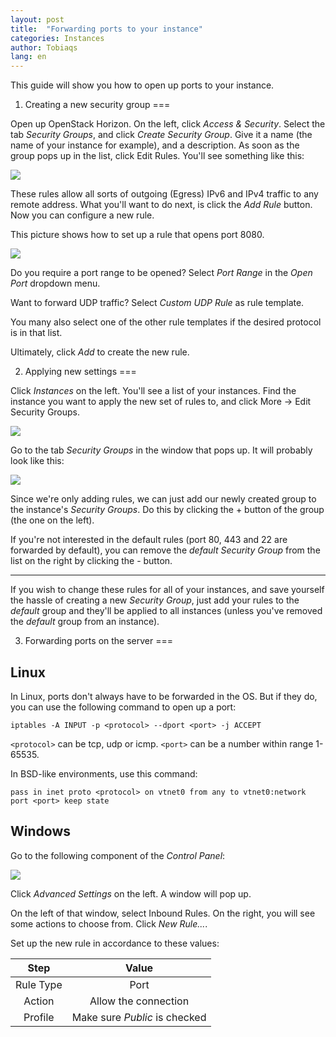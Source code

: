 ```yaml
---
layout: post
title:  "Forwarding ports to your instance"
categories: Instances
author: Tobiaqs
lang: en
---
```

This guide will show you how to open up ports to your instance.

1. Creating a new security group
===

Open up OpenStack Horizon. On the left, click *Access & Security*. Select the tab *Security Groups*, and click *Create Security Group*. Give it a name (the name of your instance for example), and a description. As soon as the group pops up in the list, click Edit Rules. You'll see something like this:

![](/kb/images/2015-01-17-forwarding-ports/security-group-rules.png)

These rules allow all sorts of outgoing (Egress) IPv6 and IPv4 traffic to any remote address. What you'll want to do next, is click the *Add Rule* button. Now you can configure a new rule.

This picture shows how to set up a rule that opens port 8080.

![](/kb/images/2015-01-17-forwarding-ports/rule-configuration.png)

Do you require a port range to be opened?
Select *Port Range* in the *Open Port* dropdown menu.

Want to forward UDP traffic? Select *Custom UDP Rule* as rule template.

You many also select one of the other rule templates if the desired protocol is in that list.

Ultimately, click *Add* to create the new rule.

2. Applying new settings
===

Click *Instances* on the left. You'll see a list of your instances. Find the instance you want to apply the new set of rules to, and click More -> Edit Security Groups.

![](/kb/images/2015-01-17-forwarding-ports/open-edit-security-groups.png)

Go to the tab *Security Groups* in the window that pops up. It will probably look like this:

![](/kb/images/2015-01-17-forwarding-ports/adding-security-group.png)

Since we're only adding rules, we can just add our newly created group to the instance's *Security Groups*. Do this by clicking the + button of the group (the one on the left).

If you're not interested in the default rules (port 80, 443 and 22 are forwarded by default), you can remove the *default* *Security Group* from the list on the right by clicking the - button.

----------

If you wish to change these rules for all of your instances, and save yourself the hassle of creating a new *Security Group*, just add your rules to the *default* group and they'll be applied to all instances (unless you've removed the *default* group from an instance).

3. Forwarding ports on the server
===

## Linux ##
In Linux, ports don't always have to be forwarded in the OS. But if they do, you can use the following command to open up a port:
```
iptables -A INPUT -p <protocol> --dport <port> -j ACCEPT
```

`<protocol>` can be tcp, udp or icmp. `<port>` can be a number within range 1-65535.

In BSD-like environments, use this command:
```
pass in inet proto <protocol> on vtnet0 from any to vtnet0:network port <port> keep state
```

## Windows ##
Go to the following component of the *Control Panel*:

![](/kb/images/2015-01-17-forwarding-ports/windows-firewall.png)

Click *Advanced Settings* on the left. A window will pop up.

On the left of that window, select Inbound Rules. On the right, you will see some actions to choose from. Click *New Rule...*.

Set up the new rule in accordance to these values:

| Step      | Value                         |
|:---------:|:-----------------------------:|
| Rule Type | Port                          |
| Action    | Allow the connection          |
| Profile   | Make sure *Public* is checked |
